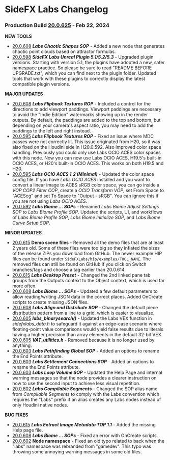 # SideFX Labs Changelog

### Production Build [20.0.625](https://github.com/sideeffects/SideFXLabs/releases/tag/20.0.625) - Feb 22, 2024

**NEW TOOLS**
- [20.0.608](https://github.com/sideeffects/SideFXLabs/releases/tag/20.0.608) ***Labs Chaotic Shapes SOP*** - Added a new node that generates chaotic point clouds based on attractor formulas.
- [20.0.598](https://github.com/sideeffects/SideFXLabs/releases/tag/20.0.598) ***SideFX Labs Unreal Plugin 5.1/5.2/5.3*** - Upgraded plugin versions. Starting with version 5.1, the plugins have adopted a new, safer namespace practice. So please be sure to read "README BEFORE UPGRADE.txt", which you can find next to the plugin folder. Updated tools that work with these plugins to correctly display the latest compatible plugin versions.

**MAJOR UPDATES**   
- [20.0.608](https://github.com/sideeffects/SideFXLabs/releases/tag/20.0.608) ***Labs Flipbook Textures ROP*** - Included a control for the directions to add viewport paddings. Viewport paddings are necessary to avoid the "Indie Edition" watermarks showing up in the render outputs. By default, the paddings are added to the top and bottom, but depending on your camera's aspect ratio, you may need to add the paddings to the left and right instead.
- [20.0.595](https://github.com/sideeffects/SideFXLabs/releases/tag/20.0.595) ***Labs Flipbook Textures ROP*** - Fixed an issue where MDC passes were not correctly lit. This issue originated from H20, so it was also fixed on the Houdini side in H20.0.592. Also improved color space handling. Previously you could only use Labs OCIO ACES color spaces with this node. Now you can now use Labs OCIO ACES, H19.5's built-in OCIO ACES, or H20's built-in OCIO ACES. This works on both H19.5 and H20.
- [20.0.595](https://github.com/sideeffects/SideFXLabs/releases/tag/20.0.595) ***Labs OCIO ACES 1.2 (Minimal)*** - Updated the color space config file. If you have *Labs OCIO ACES* installed and you want to convert a linear image to ACES sRGB color space, you can go inside a *VOP COP2 Filter COP*, create a *OCIO Transform VOP*, set From Space to "ACEScg" and set To Space to "Output - sRGB". You can ignore this if you are not using *Labs OCIO ACES*.
- [20.0.592](https://github.com/sideeffects/SideFXLabs/releases/tag/20.0.592) ***Labs Biome ... SOPs*** - Renamed *Labs Biome Adjust Settings SOP* to *Labs Biome Profile SOP*. Updated the scripts, UI, and workflows of *Labs Biome Profile SOP*, *Labs Biome Initialize SOP*, and *Labs Biome Curve Setup SOP*.

**MINOR UPDATES**
- [20.0.615](https://github.com/sideeffects/SideFXLabs/releases/tag/20.0.615) **Demo scene files** - Removed all the demo files that are at least 2 years old. Some of these files were too big so they inflated the sizes of the release ZIPs you download from GitHub. The newer example HIP files can be found under `SideFXLabs/hip/examples/TOOL_NAME`. The removed files can still be found on GitHub if you click on Switch branches/tags and choose a tag earlier than 20.0.614.
- [20.0.615](https://github.com/sideeffects/SideFXLabs/releases/tag/20.0.615) ***Labs Desktop Preset*** - Changed the 2nd linked pane tab groups from the Outputs context to the Object context, which is used far more often.
- [20.0.608](https://github.com/sideeffects/SideFXLabs/releases/tag/20.0.608) ***Labs Biome ... SOPs*** - Updated a few default parameters to allow reading/writing JSON data in the correct places. Added OnCreate scripts to create missing JSON files.
- [20.0.608](https://github.com/sideeffects/SideFXLabs/releases/tag/20.0.608) ***Labs Align and Distribute SOP*** - Changed the default piece distribution pattern from a line to a grid, which is easier to visualize.
- [20.0.605](https://github.com/sideeffects/SideFXLabs/releases/tag/20.0.605) ***labs_binarysearch()*** - Updated the Labs VEX function in *sidefxlabs_data.h* to safeguard it against an edge-case scenario where floating-point value comparisons would yield false results due to literals having a higher precision than array elements in the default 32-bit VEX.
- [20.0.605](https://github.com/sideeffects/SideFXLabs/releases/tag/20.0.605) ***VAT_utilities.h*** - Removed because it is no longer used by anything.
- [20.0.603](https://github.com/sideeffects/SideFXLabs/releases/tag/20.0.603) ***Labs Pathfinding Global SOP*** - Added an options to rename the End Points attribute.
- [20.0.603](https://github.com/sideeffects/SideFXLabs/releases/tag/20.0.603) ***Labs Settlement Connections SOP*** - Added an options to rename the End Points attribute.
- [20.0.603](https://github.com/sideeffects/SideFXLabs/releases/tag/20.0.603) ***Labs Loop Volume SOP*** - Updated the Help Page and internal warning messages so that the node provides a clearer instruction on how to use the second input to achieve less visual repetition.
- [20.0.602](https://github.com/sideeffects/SideFXLabs/releases/tag/20.0.602) ***Labs Compilable Segments*** - Changed the SOP alias name from *Compilable Segments* to comply with the Labs convention which requires the "Labs" prefix if an alias creates any Labs nodes instead of only Houdini native nodes.

**BUG FIXES**
- [20.0.615](https://github.com/sideeffects/SideFXLabs/releases/tag/20.0.615) ***Labs Extract Image Metadata TOP 1.1*** - Added the missing Help page file.
- [20.0.608](https://github.com/sideeffects/SideFXLabs/releases/tag/20.0.608) ***Labs Biome ... SOPs*** - Fixed an error with OnCreate scripts.
- [20.0.602](https://github.com/sideeffects/SideFXLabs/releases/tag/20.0.602) **Node namespace** - Fixed an old typo related to back when the "labs" namespace was rebranded from "gamedev". This typo was throwing some annoying warning messages in some old files.

